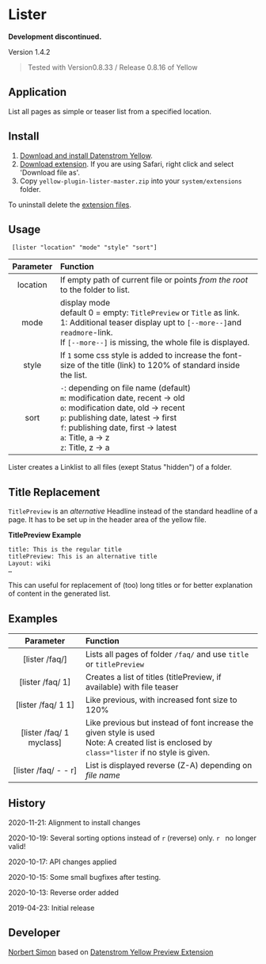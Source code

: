 # Lister 

**Development discontinued.**

Version 1.4.2

> Tested with Version0.8.33 / Release 0.8.16 of Yellow

## Application

List all pages as simple or teaser list from a specified location.

## Install

1. [Download and install Datenstrom Yellow](https://github.com/datenstrom/yellow/).
2. [Download extension](https://github.com/bsnosi/yellow-extension-lister/archive/master.zip). If you are using Safari, right click and select 'Download file as'.
3. Copy `yellow-plugin-lister-master.zip` into your `system/extensions` folder.

To uninstall delete the [extension files](extension.ini).

## Usage

     [lister "location" "mode" "style" "sort"]
     
| Parameter | Function |
| :---: | :--- |
| location | If empty path of current file or points *from the root* to the folder to list. |
| mode | display mode<br/> default 0 = empty: `TitlePreview` or `Title` as link.<br/>1: Additional teaser display upt to `[--more--]`and `readmore`-link.<br/>If `[--more--]` is missing, the whole file is displayed. |
| style | If `1` some css style is added to increase the font-size of the title (link) to 120% of standard inside the list. |
| sort | `-`: depending on file name (default)<br/>`m`: modification date, recent → old<br/>`o`: modification date, old → recent<br/>`p`: publishing date, latest → first<br/>`f`: publishing date, first → latest<br/>`a`: Title, a → z<br/>`z`: Title, z → a |	   
Lister creates a Linklist to all files (exept Status "hidden") of a folder.

## Title Replacement

`TitlePreview` is an *alternative* Headline instead of the standard headline of a page. It has to be set up in the header area of the yellow file.

**TitlePreview Example**

```
title: This is the regular title
titlePreview: This is an alternative title
Layout: wiki
…
```

This can useful for replacement of (too) long titles or for better explanation of content in the generated list.

## Examples

| Parameter | Function |
| :---: | :--- |
| [lister /faq/] | Lists all pages of folder `/faq/` and use `title` or `titlePreview` |
| [lister /faq/ 1] | Creates a list of titles (titlePreview, if available) with file teaser |
| [lister /faq/ 1 1] | Like previous, with increased font size to 120% | 
| [lister /faq/ 1 myclass] | Like previous but instead of font increase the given style is used<br/>Note: A created list is enclosed by `class="lister` if no style is given. |
| [lister /faq/ - - r] | List is displayed reverse (Z-A) depending on *file name* |


## History

2020-11-21: Alignment to install changes

2020-10-19: Several sorting options instead of `r` (reverse) only. `r ` no longer valid!

2020-10-17: API changes applied

2020-10-15: Some small bugfixes after testing.

2020-10-13: Reverse order added

2019-04-23: Initial release

## Developer

[Norbert Simon](https://nosi.de) based on [Datenstrom Yellow Preview Extension](https://github.com/datenstrom/yellow-extensions/tree/master/features/preview)
